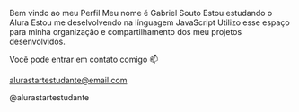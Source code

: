 Bem vindo ao meu Perfil 
Meu nome é Gabriel Souto 
Estou estudando o Alura
Estou me deselvolvendo na línguagem  JavaScript
Utilizo esse espaço para minha organização e compartilhamento dos meu projetos desenvolvidos.

Você pode entrar em contato comigo 📫

alurastartestudante@email.com

@alurastartestudante
